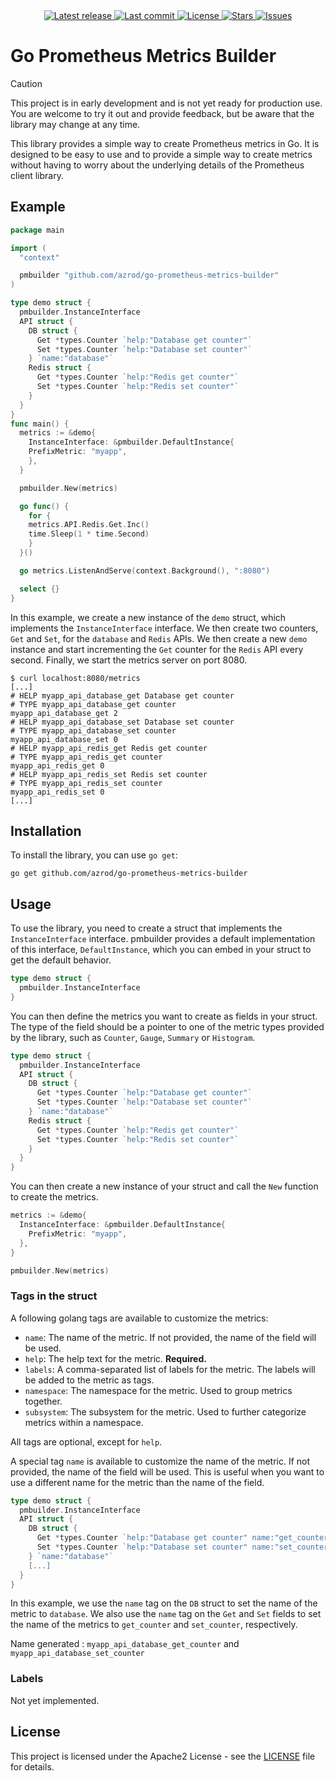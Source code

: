 <div align="center">
    <a href="https://github.com/azrod/go-prometheus-metrics-builder/releases/latest">
      <img alt="Latest release" src="https://img.shields.io/github/v/release/azrod/go-prometheus-metrics-builder?style=for-the-badge&logo=starship&color=C9CBFF&logoColor=D9E0EE&labelColor=302D41&include_prerelease&sort=semver" />
    </a>
    <a href="https://github.com/azrod/go-prometheus-metrics-builder/pulse">
      <img alt="Last commit" src="https://img.shields.io/github/last-commit/azrod/go-prometheus-metrics-builder?style=for-the-badge&logo=starship&color=8bd5ca&logoColor=D9E0EE&labelColor=302D41"/>
    </a>
    <a href="https://github.com/azrod/go-prometheus-metrics-builder/blob/main/LICENSE">
      <img alt="License" src="https://img.shields.io/github/license/azrod/go-prometheus-metrics-builder?style=for-the-badge&logo=starship&color=ee999f&logoColor=D9E0EE&labelColor=302D41" />
    </a>
    <a href="https://github.com/azrod/go-prometheus-metrics-builder/stargazers">
      <img alt="Stars" src="https://img.shields.io/github/stars/azrod/go-prometheus-metrics-builder?style=for-the-badge&logo=starship&color=c69ff5&logoColor=D9E0EE&labelColor=302D41" />
    </a>
    <a href="https://github.com/azrod/go-prometheus-metrics-builder/issues">
      <img alt="Issues" src="https://img.shields.io/github/issues/azrod/go-prometheus-metrics-builder?style=for-the-badge&logo=bilibili&color=F5E0DC&logoColor=D9E0EE&labelColor=302D41" />
    </a>
</div>

# Go Prometheus Metrics Builder

> [!CAUTION]
> This project is in early development and is not yet ready for production use. You are welcome to try it out and provide feedback, but be aware that the library may change at any time.

This library provides a simple way to create Prometheus metrics in Go. It is designed to be easy to use and to provide a simple way to create metrics without having to worry about the underlying details of the Prometheus client library.

## Example

```go
package main

import (
  "context"

  pmbuilder "github.com/azrod/go-prometheus-metrics-builder"
)

type demo struct {
  pmbuilder.InstanceInterface
  API struct {
    DB struct {
      Get *types.Counter `help:"Database get counter"`
      Set *types.Counter `help:"Database set counter"`
    } `name:"database"`
    Redis struct {
      Get *types.Counter `help:"Redis get counter"`
      Set *types.Counter `help:"Redis set counter"`
    }
  }
}
func main() {
  metrics := &demo{
    InstanceInterface: &pmbuilder.DefaultInstance{
    PrefixMetric: "myapp",
    },
  }

  pmbuilder.New(metrics)

  go func() {
    for {
    metrics.API.Redis.Get.Inc()
    time.Sleep(1 * time.Second)
    }
  }()

  go metrics.ListenAndServe(context.Background(), ":8080")

  select {}
}
```

In this example, we create a new instance of the `demo` struct, which implements the `InstanceInterface` interface. We then create two counters, `Get` and `Set`, for the `database` and `Redis` APIs. We then create a new `demo` instance and start incrementing the `Get` counter for the `Redis` API every second. Finally, we start the metrics server on port 8080.

```shell
$ curl localhost:8080/metrics
[...]
# HELP myapp_api_database_get Database get counter
# TYPE myapp_api_database_get counter
myapp_api_database_get 2
# HELP myapp_api_database_set Database set counter
# TYPE myapp_api_database_set counter
myapp_api_database_set 0
# HELP myapp_api_redis_get Redis get counter
# TYPE myapp_api_redis_get counter
myapp_api_redis_get 0
# HELP myapp_api_redis_set Redis set counter
# TYPE myapp_api_redis_set counter
myapp_api_redis_set 0
[...]
```

## Installation

To install the library, you can use `go get`:

```shell
go get github.com/azrod/go-prometheus-metrics-builder
```

## Usage

To use the library, you need to create a struct that implements the `InstanceInterface` interface. pmbuilder provides a default implementation of this interface, `DefaultInstance`, which you can embed in your struct to get the default behavior.

```go
type demo struct {
  pmbuilder.InstanceInterface
}
```

You can then define the metrics you want to create as fields in your struct. The type of the field should be a pointer to one of the metric types provided by the library, such as `Counter`, `Gauge`, `Summary` or `Histogram`.

```go
type demo struct {
  pmbuilder.InstanceInterface
  API struct {
    DB struct {
      Get *types.Counter `help:"Database get counter"`
      Set *types.Counter `help:"Database set counter"`
    } `name:"database"`
    Redis struct {
      Get *types.Counter `help:"Redis get counter"`
      Set *types.Counter `help:"Redis set counter"`
    }
  }
}
```

You can then create a new instance of your struct and call the `New` function to create the metrics.

```go
metrics := &demo{
  InstanceInterface: &pmbuilder.DefaultInstance{
    PrefixMetric: "myapp",
  },
}

pmbuilder.New(metrics)
```

### Tags in the struct

A following golang tags are available to customize the metrics:

- `name`: The name of the metric. If not provided, the name of the field will be used.
- `help`: The help text for the metric. **Required.**
- `labels`: A comma-separated list of labels for the metric. The labels will be added to the metric as tags.
- `namespace`: The namespace for the metric. Used to group metrics together.
- `subsystem`: The subsystem for the metric. Used to further categorize metrics within a namespace.

All tags are optional, except for `help`.

A special tag `name` is available to customize the name of the metric. If not provided, the name of the field will be used. This is useful when you want to use a different name for the metric than the name of the field.

```go
type demo struct {
  pmbuilder.InstanceInterface
  API struct {
    DB struct {
      Get *types.Counter `help:"Database get counter" name:"get_counter"`
      Set *types.Counter `help:"Database set counter" name:"set_counter"`
    } `name:"database"`
    [...]
  }
}
```

In this example, we use the `name` tag on the `DB` struct to set the name of the metric to `database`. We also use the `name` tag on the `Get` and `Set` fields to set the name of the metrics to `get_counter` and `set_counter`, respectively.

Name generated : `myapp_api_database_get_counter` and `myapp_api_database_set_counter`

### Labels

Not yet implemented.

## License

This project is licensed under the Apache2 License - see the [LICENSE](LICENSE) file for details.
